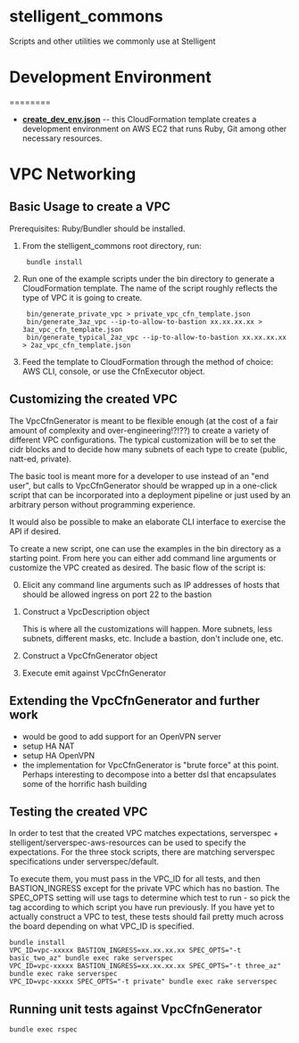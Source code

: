 stelligent_commons
==================

Scripts and other utilities we commonly use at Stelligent


# Development Environment
========
* **[create_dev_env.json](https://github.com/stelligent/stelligent_commons/blob/master/create_dev_env.json)** -- this CloudFormation template creates a development environment on AWS EC2 that runs Ruby, Git among other necessary resources.

# VPC Networking

## Basic Usage to create a VPC

Prerequisites: Ruby/Bundler should be installed.

1. From the stelligent_commons root directory, run:

        bundle install

2. Run one of the example scripts under the bin directory to generate a CloudFormation template.  The name of the script
   roughly reflects the type of VPC it is going to create.

        bin/generate_private_vpc > private_vpc_cfn_template.json
        bin/generate_3az_vpc --ip-to-allow-to-bastion xx.xx.xx.xx > 3az_vpc_cfn_template.json
        bin/generate_typical_2az_vpc --ip-to-allow-to-bastion xx.xx.xx.xx > 2az_vpc_cfn_template.json

3. Feed the template to CloudFormation through the method of choice: AWS CLI, console, or use the CfnExecutor object.

## Customizing the created VPC

The VpcCfnGenerator is meant to be flexible enough (at the cost of a fair amount of complexity and over-engineering!?!??) to create a variety of different
VPC configurations.  The typical customization will be to set the cidr blocks and to decide how many subnets of each type to
create (public, natt-ed, private).

The basic tool is meant more for a developer to use instead of an "end user", but calls to VpcCfnGenerator
should be wrapped up in a one-click script that can be incorporated into a deployment pipeline or just used by an arbitrary person
without programming experience.

It would also be possible to make an elaborate CLI interface to exercise the API if desired.

To create a new script, one can use the examples in the bin directory as a starting point.  From here you can either add
command line arguments or customize the VPC created as desired.  The basic flow of the script is:

0. Elicit any command line arguments such as IP addresses of hosts that should be allowed ingress on port 22 to the bastion
1. Construct a VpcDescription object

      This is where all the customizations will happen.  More subnets, less subnets, different masks, etc. Include
      a bastion, don't include one, etc.

2. Construct a VpcCfnGenerator object
3. Execute emit against VpcCfnGenerator

## Extending the VpcCfnGenerator and further work

* would be good to add support for an OpenVPN server
* setup HA NAT
* setup HA OpenVPN
* the implementation for VpcCfnGenerator is "brute force" at this point.  Perhaps interesting to decompose into a better dsl that encapsulates some of the horrific hash building

## Testing the created VPC

In order to test that the created VPC matches expectations, serverspec + stelligent/serverspec-aws-resources can be
used to specify the expectations.  For the three stock scripts, there are matching serverspec specifications
under serverspec/default.

To execute them, you must pass in the VPC_ID for all tests, and then BASTION_INGRESS except for the private VPC which has no bastion.
The SPEC_OPTS setting will use tags to determine which test to run - so pick the tag according to which script you have run previously.
If you have yet to actually construct a VPC to test, these tests should fail pretty much across the board depending on
what VPC_ID is specified.

    bundle install
    VPC_ID=vpc-xxxxx BASTION_INGRESS=xx.xx.xx.xx SPEC_OPTS="-t basic_two_az" bundle exec rake serverspec
    VPC_ID=vpc-xxxxx BASTION_INGRESS=xx.xx.xx.xx SPEC_OPTS="-t three_az" bundle exec rake serverspec
    VPC_ID=vpc-xxxxx SPEC_OPTS="-t private" bundle exec rake serverspec

## Running unit tests against VpcCfnGenerator
    bundle exec rspec


